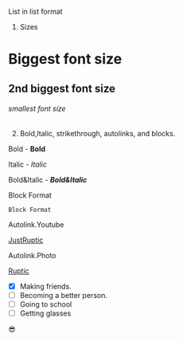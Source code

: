 























List in list format

1. Sizes
# Biggest font size 
## 2nd biggest font size
###### smallest font size
 
2. Bold,Italic, strikethrough, autolinks, and blocks.

Bold - **Bold**

Italic - *Italic*

Bold&Italic - ***Bold&Italic***

Block Format

```
Block Format
```

Autolink.Youtube

[JustRuptic](https://www.youtube.com/watch?v=BhHVS2fSZ-Y)

Autolink.Photo

[Ruptic](https://upload.wikimedia.org/wikipedia/commons/thumb/3/31/Purple_circle_100%25.svg/2048px-Purple_circle_100%25.svg)

- [x] Making friends.
- [ ] Becoming a better person.
- [ ] Going to school
- [ ] Getting glasses 

😎 
